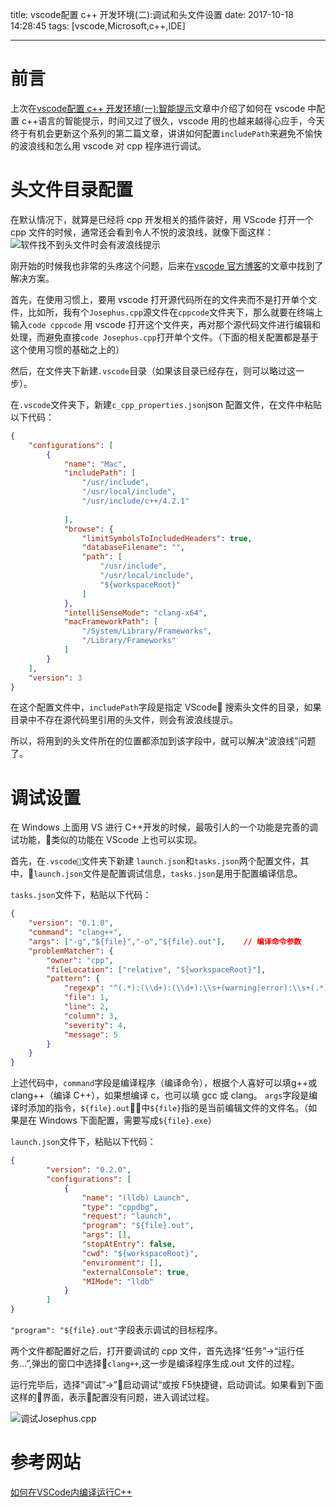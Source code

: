 title: vscode配置 c++ 开发环境(二):调试和头文件设置
date: 2017-10-18 14:28:45
tags: [vscode,Microsoft,c++,IDE]

---

# 前言

上次在[vscode配置 c++ 开发环境(一):智能提示](http://antarx.com/2017/02/18/vscode/)文章中介绍了如何在 vscode 中配置 c++语言的智能提示，时间又过了很久，vscode 用的也越来越得心应手，今天终于有机会更新这个系列的第二篇文章，讲讲如何配置`includePath`来避免不愉快的波浪线和怎么用 vscode 对 cpp 程序进行调试。
<!--more-->

# 头文件目录配置

在默认情况下，就算是已经将 cpp 开发相关的插件装好，用 VScode 打开一个 cpp 文件的时候，通常还会看到令人不悦的波浪线，就像下面这样：
![软件找不到头文件时会有波浪线提示](http://7xpabg.com1.z0.glb.clouddn.com/20171018165327_gOFgYN_Screenshot.jpeg)

刚开始的时候我也非常的头疼这个问题，后来在[vscode 官方博客](https://code.visualstudio.com/docs/languages/cpp)的文章中找到了解决方案。

首先，在使用习惯上，要用 vscode 打开源代码所在的文件夹而不是打开单个文件，比如所，我有个`Josephus.cpp`源文件在`cppcode`文件夹下，那么就要在终端上输入`code cppcode` 用 vscode 打开这个文件夹，再对那个源代码文件进行编辑和处理，而避免直接`code Josephus.cpp`打开单个文件。（下面的相关配置都是基于这个使用习惯的基础之上的）

然后，在文件夹下新建`.vscode`目录（如果该目录已经存在，则可以略过这一步）。

在`.vscode`文件夹下，新建`c_cpp_properties.json`json 配置文件，在文件中粘贴以下代码：

```json
{
    "configurations": [
        {
            "name": "Mac",
            "includePath": [
                "/usr/include",
                "/usr/local/include",
                "/usr/include/c++/4.2.1"
                
            ],
            "browse": {
                "limitSymbolsToIncludedHeaders": true,
                "databaseFilename": "",
                "path": [
                    "/usr/include",
                    "/usr/local/include",
                    "${workspaceRoot}"
                ]
            },
            "intelliSenseMode": "clang-x64",
            "macFrameworkPath": [
                "/System/Library/Frameworks",
                "/Library/Frameworks"
            ]
        }
    ],   
    "version": 3
}
```

在这个配置文件中，`includePath`字段是指定 VScode 搜索头文件的目录，如果目录中不存在源代码里引用的头文件，则会有波浪线提示。

所以，将用到的头文件所在的位置都添加到该字段中，就可以解决“波浪线”问题了。

# 调试设置

在 Windows 上面用 VS 进行 C++开发的时候，最吸引人的一个功能是完善的调试功能，类似的功能在 VScode 上也可以实现。

首先，在`.vscode`文件夹下新建 `launch.json`和`tasks.json`两个配置文件，其中，`launch.json`文件是配置调试信息，`tasks.json`是用于配置编译信息。

`tasks.json`文件下，粘贴以下代码：

```json
{
    "version": "0.1.0",
    "command": "clang++",
    "args": ["-g","${file}","-o","${file}.out"],    // 编译命令参数
    "problemMatcher": {
        "owner": "cpp",
        "fileLocation": ["relative", "${workspaceRoot}"],
        "pattern": {
            "regexp": "^(.*):(\\d+):(\\d+):\\s+(warning|error):\\s+(.*)$",
            "file": 1,
            "line": 2,
            "column": 3,
            "severity": 4,
            "message": 5
        }
    }
}
```

上述代码中，`command`字段是编译程序（编译命令），根据个人喜好可以填g++或 clang++（编译 C++），如果想编译 c，也可以填 gcc 或 clang。
`args`字段是编译时添加的指令，`${file}.out`中`${file}`指的是当前编辑文件的文件名。（如果是在 Windows 下面配置，需要写成`${file}.exe`）

`launch.json`文件下，粘贴以下代码：

```json
{
        "version": "0.2.0",
        "configurations": [
            {
                "name": "(lldb) Launch",
                "type": "cppdbg",
                "request": "launch",
                "program": "${file}.out",
                "args": [],
                "stopAtEntry": false,
                "cwd": "${workspaceRoot}",
                "environment": [],
                "externalConsole": true,
                "MIMode": "lldb"
            }
        ]
}
```

`"program": "${file}.out"`字段表示调试的目标程序。

两个文件都配置好之后，打开要调试的 cpp 文件，首先选择“任务”->“运行任务…”,弹出的窗口中选择`clang++`,这一步是编译程序生成.out 文件的过程。

运行完毕后，选择“调试”->”启动调试“或按 F5快捷键，启动调试。如果看到下面这样的界面，表示配置没有问题，进入调试过程。

![调试Josephus.cpp](http://7xpabg.com1.z0.glb.clouddn.com/20171018171618_OX5c5q_Screenshot.jpeg)

# 参考网站

[如何在VSCode内编译运行C++](http://www.jianshu.com/p/d0350f51e87a)